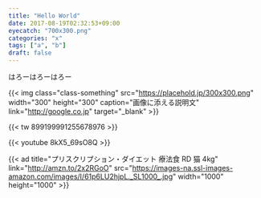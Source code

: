```yaml
---
title: "Hello World"
date: 2017-08-19T02:32:53+09:00
eyecatch: "700x300.png"
categories: "x"
tags: ["a", "b"]
draft: false
---
```


はろーはろーはろー

{{< img class="class-something" src="https://placehold.jp/300x300.png" width="300" height="300" caption="画像に添える説明文" link="http://google.co.jp" target="_blank" >}}

{{< tw 899199991255678976 >}}

{{< youtube 8kX5_69sO8Q >}}

<amp-ad width='468' height='60' type='valuecommerce' data-sid='3359351' data-pid='884821630'></amp-ad>

{{< ad title="プリスクリプション・ダイエット 療法食 RD 猫 4kg" link="http://amzn.to/2x2RGoO"
  src="https://images-na.ssl-images-amazon.com/images/I/61p6LU2hjpL._SL1000_.jpg" width="1000" height="1000" >}}